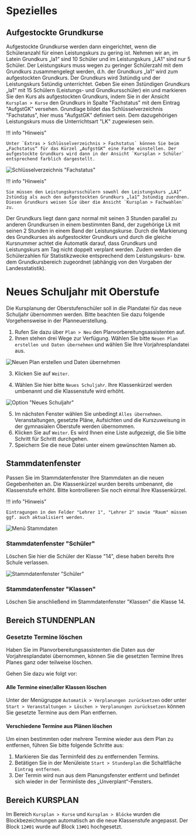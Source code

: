 
# Spezielles

## Aufgestockte Grundkurse

Aufgestockte Grundkurse werden dann eingerichtet, wenn die Schüleranzahl für einen Leistungskurs zu gering ist. Nehmen wir an, im Latein Grundkurs „la1“ sind 10 Schüler und im Leistungskurs „LA1“ sind nur 5 Schüler. Der Leistungskurs muss wegen zu geringer Schülerzahl mit dem Grundkurs zusammengelegt werden, d.h. der Grundkurs „la1“ wird zum aufgestockten Grundkurs. Der Grundkurs wird 3stündig und der Leistungskurs 5stündig unterrichtet. Geben Sie einen 3stündigen Grundkurs „la1“ mit 15 Schülern (Leistungs- und Grundkursschüler) ein und markieren Sie den Kurs als aufgestockten Grundkurs, indem Sie in der Ansicht `Kursplan > Kurse` den Grundkurs in Spalte "Fachstatus" mit dem Eintrag "AufgstGK" versehen. Grundlage bildet das Schlüsselverzeichnis "Fachstatus", hier muss "AufgstGK" definiert sein. Dem dazugehörigen Leistungskurs muss die Unterrichtsart "LK" zugewiesen sein.

!!! info "Hinweis"

    Unter `Extras > Schlüsselverzeichnis > Fachstatus` können Sie beim „Fachstatus“ für das Kürzel „AufgstGK“ eine Farbe einstellen. Der aufgestockte Grundkurs wird dann in der Ansicht `Kursplan > Schüler` entsprechend farblich dargestellt.

![Schlüsselverzeichnis "Fachstatus"](/assets/images/KP/KP_Fachstatus.png)

!!! info "Hinweis"

    Sie müssen den Leistungskursschülern sowohl den Leistungskurs „LA1“ 2stündig als auch den aufgestockten Grundkurs „la1“ 3stündig zuordnen. Diesen Grundkurs weisen Sie über die Ansicht `Kursplan > Fachwahlen` zu.

Der Grundkurs liegt dann ganz normal mit seinen 3 Stunden parallel zu anderen Grundkursen in einem bestimmten Band, der zugehörige Lk mit seinen 2 Stunden in einem Band der Leistungskurse.
Durch die Markierung des Grundkurses als aufgestockter Grundkurs und durch die gleiche Kursnummer achtet die Automatik darauf, dass Grundkurs und Leistungskurs am Tag nicht doppelt verplant werden. Zudem werden die Schülerzahlen für Statistikzwecke entsprechend dem Leistungskurs- bzw. dem Grundkursbereich zugeordnet (abhängig von den Vorgaben der Landesstatistik).

# Neues Schuljahr mit Oberstufe

Die Kursplanung der Oberstufenschüler soll in die Plandatei für das neue Schuljahr übernommen werden. Bitte beachten Sie dazu folgende Vorgehensweise in der Planneuerstellung. 

1. Rufen Sie dazu über `Plan > Neu` den Planvorbereitungsassistenten auf.
2. Ihnen stehen drei Wege zur Verfügung. Wählen Sie bitte ``Neuen Plan erstellen und Daten übernehmen`` und wählen Sie Ihre Vorjahresplandatei aus.

![Neuen Plan erstellen und Daten übernehmen](/assets/images/KP.neuesSJ.png)

3. Klicken Sie auf `Weiter`.

4. Wählen Sie hier bitte `Neues Schuljahr`. Ihre Klassenkürzel werden umbenannt und die Klassenstufe wird erhöht.

![Option "Neues Schuljahr"](/assets/images/KP.neuesSJ02.png)

5. Im nächsten Fenster wählen Sie unbedingt `Alles übernehmen`. Veranstaltungen, gesetzte Pläne, Aufsichten und die Kurszuweisung in der gymnasialen Oberstufe werden übernommen. 
6. Klicken Sie auf `Weiter`. Es wird Ihnen eine Liste aufgezeigt, die Sie bitte Schritt für Schritt durchgehen.
7. Speichern Sie die neue Datei unter einem gewünschten Namen ab.

## Stammdatenfenster

Passen Sie im Stammdatenfenster Ihre Stammdaten an die neuen Gegebenheiten an. Die Klassenkürzel wurden bereits umbenannt, die Klassenstufe erhöht. Bitte kontrollieren Sie noch einmal Ihre Klassenkürzel.

!!! info "Hinweis"

    Eintragungen in den Felder "Lehrer 1", "Lehrer 2" sowie "Raum" müssen ggf. auch aktualisiert werden.

![Menü Stammdaten](/assets/images/KP.neuesSJ01.png)

### Stammdatenfenster "Schüler"

Löschen Sie hier die Schüler der Klasse "14", diese haben bereits Ihre Schule verlassen.

![Stammdatenfenster "Schüler"](/assets/images/KP.neuesSJ03.png)

### Stammdatenfenster "Klassen"

Löschen Sie anschließend im Stammdatenfenster "Klassen" die Klasse 14.

## Bereich STUNDENPLAN

### Gesetzte Termine löschen

Haben Sie im Planvorbereitungsassistenten die Daten aus der Vorjahresplandatei übernommen, können Sie die gesetzten Termine Ihres Planes ganz oder teilweise löschen.

Gehen Sie dazu wie folgt vor:

#### Alle Termine einer/aller Klassen löschen

Unter der Menügruppe `Automatik > Verplanungen zurücksetzen` oder unter `Start > Veranstaltungen > Löschen > Verplanungen zurücksetzen` können Sie gesetzte Termine aus dem Plan entfernen.

#### Verschiedene Termine aus Plänen löschen

Um einen bestimmten oder mehrere Termine wieder aus dem Plan zu entfernen, führen Sie bitte folgende Schritte aus:

1. Markieren Sie das Terminfeld des zu entfernenden Termins.
2. Betätigen Sie in der Menüleiste `Start > Stundenplan`  die Schaltfläche `Eintrag entfernen`.
3. Der Termin wird nun aus dem Planungsfenster entfernt und befindet sich wieder in der Terminliste des „Unverplant“-Fensters.

## Bereich KURSPLAN

Im Bereich  `Kursplan > Kurse` und `Kursplan > Blöcke` wurden die Blockbezeichnungen automatisch an die neue Klassenstufe angepasst. Der Block ``12#01`` wurde auf Block ``13#01`` hochgesetzt.
